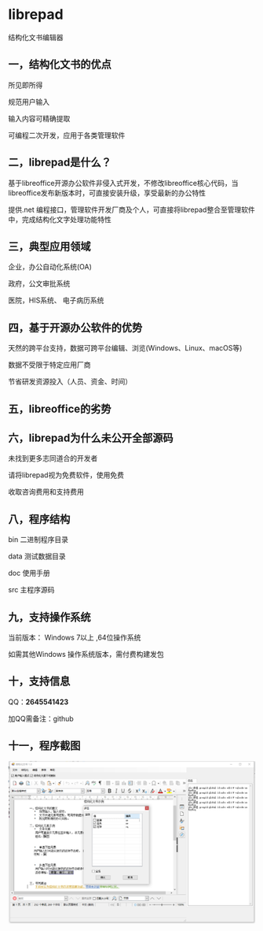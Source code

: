 # librepad
结构化文书编辑器

## 一，结构化文书的优点

所见即所得

规范用户输入

输入内容可精确提取

可编程二次开发，应用于各类管理软件



## 二，librepad是什么？

基于libreoffice开源办公软件非侵入式开发，不修改libreoffice核心代码，当libreoffice发布新版本时，可直接安装升级，享受最新的办公特性

提供.net 编程接口，管理软件开发厂商及个人，可直接将librepad整合至管理软件中，完成结构化文字处理功能特性


## 三，典型应用领域

企业，办公自动化系统(OA)

政府，公文审批系统

医院，HIS系统、 电子病历系统



## 四，基于开源办公软件的优势

天然的跨平台支持，数据可跨平台编辑、浏览(Windows、Linux、macOS等)

数据不受限于特定应用厂商

节省研发资源投入（人员、资金、时间）



## 五，libreoffice的劣势



## 六，librepad为什么未公开全部源码

未找到更多志同道合的开发者

请将librepad视为免费软件，使用免费
  
收取咨询费用和支持费用



## 八，程序结构

bin  二进制程序目录

data 测试数据目录

doc 使用手册

src 主程序源码



## 九，支持操作系统

当前版本： Windows 7以上 ,64位操作系统

如需其他Windows 操作系统版本，需付费构建发包



## 十，支持信息

QQ：**2645541423**

加QQ需备注：github



## 十一，程序截图

![alt text](doc/程序截图1.png)





